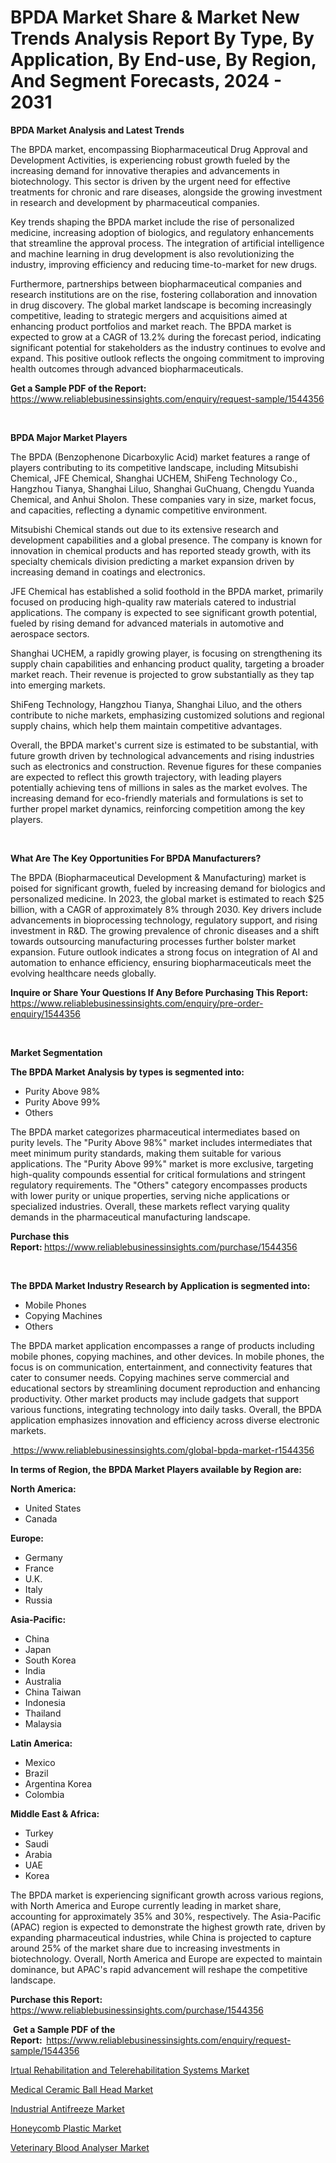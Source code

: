 <p><h1>BPDA Market Share & Market New Trends Analysis Report By Type, By Application, By End-use, By Region, And Segment Forecasts, 2024 - 2031</h1></p><p><strong>BPDA Market Analysis and Latest Trends</strong></p>
<p><p>The BPDA market, encompassing Biopharmaceutical Drug Approval and Development Activities, is experiencing robust growth fueled by the increasing demand for innovative therapies and advancements in biotechnology. This sector is driven by the urgent need for effective treatments for chronic and rare diseases, alongside the growing investment in research and development by pharmaceutical companies. </p><p>Key trends shaping the BPDA market include the rise of personalized medicine, increasing adoption of biologics, and regulatory enhancements that streamline the approval process. The integration of artificial intelligence and machine learning in drug development is also revolutionizing the industry, improving efficiency and reducing time-to-market for new drugs. </p><p>Furthermore, partnerships between biopharmaceutical companies and research institutions are on the rise, fostering collaboration and innovation in drug discovery. The global market landscape is becoming increasingly competitive, leading to strategic mergers and acquisitions aimed at enhancing product portfolios and market reach. The BPDA market is expected to grow at a CAGR of 13.2% during the forecast period, indicating significant potential for stakeholders as the industry continues to evolve and expand. This positive outlook reflects the ongoing commitment to improving health outcomes through advanced biopharmaceuticals.</p></p>
<p><strong>Get a Sample PDF of the Report:&nbsp;</strong> <a href="https://www.reliablebusinessinsights.com/enquiry/request-sample/1544356?utm_campaign=1119&utm_medium=2&utm_source=Github&utm_content=ia&utm_term=08112024&utm_id=bpda">https://www.reliablebusinessinsights.com/enquiry/request-sample/1544356</a></p>
<p>&nbsp;</p>
<p><strong>BPDA Major Market Players</strong></p>
<p><p>The BPDA (Benzophenone Dicarboxylic Acid) market features a range of players contributing to its competitive landscape, including Mitsubishi Chemical, JFE Chemical, Shanghai UCHEM, ShiFeng Technology Co., Hangzhou Tianya, Shanghai Liluo, Shanghai GuChuang, Chengdu Yuanda Chemical, and Anhui Sholon. These companies vary in size, market focus, and capacities, reflecting a dynamic competitive environment.</p><p>Mitsubishi Chemical stands out due to its extensive research and development capabilities and a global presence. The company is known for innovation in chemical products and has reported steady growth, with its specialty chemicals division predicting a market expansion driven by increasing demand in coatings and electronics. </p><p>JFE Chemical has established a solid foothold in the BPDA market, primarily focused on producing high-quality raw materials catered to industrial applications. The company is expected to see significant growth potential, fueled by rising demand for advanced materials in automotive and aerospace sectors.</p><p>Shanghai UCHEM, a rapidly growing player, is focusing on strengthening its supply chain capabilities and enhancing product quality, targeting a broader market reach. Their revenue is projected to grow substantially as they tap into emerging markets.</p><p>ShiFeng Technology, Hangzhou Tianya, Shanghai Liluo, and the others contribute to niche markets, emphasizing customized solutions and regional supply chains, which help them maintain competitive advantages.</p><p>Overall, the BPDA market's current size is estimated to be substantial, with future growth driven by technological advancements and rising industries such as electronics and construction. Revenue figures for these companies are expected to reflect this growth trajectory, with leading players potentially achieving tens of millions in sales as the market evolves. The increasing demand for eco-friendly materials and formulations is set to further propel market dynamics, reinforcing competition among the key players.</p></p>
<p>&nbsp;</p>
<p><strong>What Are The Key Opportunities For BPDA Manufacturers?</strong></p>
<p><p>The BPDA (Biopharmaceutical Development & Manufacturing) market is poised for significant growth, fueled by increasing demand for biologics and personalized medicine. In 2023, the global market is estimated to reach $25 billion, with a CAGR of approximately 8% through 2030. Key drivers include advancements in bioprocessing technology, regulatory support, and rising investment in R&D. The growing prevalence of chronic diseases and a shift towards outsourcing manufacturing processes further bolster market expansion. Future outlook indicates a strong focus on integration of AI and automation to enhance efficiency, ensuring biopharmaceuticals meet the evolving healthcare needs globally.</p></p>
<p><strong>Inquire or Share Your Questions If Any Before Purchasing This Report:</strong> <a href="https://www.reliablebusinessinsights.com/enquiry/pre-order-enquiry/1544356?utm_campaign=1119&utm_medium=2&utm_source=Github&utm_content=ia&utm_term=08112024&utm_id=bpda">https://www.reliablebusinessinsights.com/enquiry/pre-order-enquiry/1544356</a></p>
<p>&nbsp;</p>
<p><strong>Market Segmentation</strong></p>
<p><strong>The BPDA Market Analysis by types is segmented into:</strong></p>
<p><ul><li>Purity Above 98%</li><li>Purity Above 99%</li><li>Others</li></ul></p>
<p><p>The BPDA market categorizes pharmaceutical intermediates based on purity levels. The "Purity Above 98%" market includes intermediates that meet minimum purity standards, making them suitable for various applications. The "Purity Above 99%" market is more exclusive, targeting high-quality compounds essential for critical formulations and stringent regulatory requirements. The "Others" category encompasses products with lower purity or unique properties, serving niche applications or specialized industries. Overall, these markets reflect varying quality demands in the pharmaceutical manufacturing landscape.</p></p>
<p><strong>Purchase this Report:&nbsp;</strong><a href="https://www.reliablebusinessinsights.com/purchase/1544356?utm_campaign=1119&utm_medium=2&utm_source=Github&utm_content=ia&utm_term=08112024&utm_id=bpda">https://www.reliablebusinessinsights.com/purchase/1544356</a></p>
<p>&nbsp;</p>
<p><strong>The BPDA Market Industry Research by Application is segmented into:</strong></p>
<p><ul><li>Mobile Phones</li><li>Copying Machines</li><li>Others</li></ul></p>
<p><p>The BPDA market application encompasses a range of products including mobile phones, copying machines, and other devices. In mobile phones, the focus is on communication, entertainment, and connectivity features that cater to consumer needs. Copying machines serve commercial and educational sectors by streamlining document reproduction and enhancing productivity. Other market products may include gadgets that support various functions, integrating technology into daily tasks. Overall, the BPDA application emphasizes innovation and efficiency across diverse electronic markets.</p></p>
<p><a href="https://www.reliablebusinessinsights.com/global-bpda-market-r1544356?utm_campaign=1119&utm_medium=2&utm_source=Github&utm_content=ia&utm_term=08112024&utm_id=bpda">&nbsp;https://www.reliablebusinessinsights.com/global-bpda-market-r1544356</a></p>
<p><strong>In terms of Region, the BPDA Market Players available by Region are:</strong></p>
<p>
    <p> <strong> North America: </strong>
        <ul>
            <li>United States</li>
            <li>Canada</li>
        </ul>
        </p> 
    <p> <strong> Europe: </strong>
        <ul>
            <li>Germany</li>
            <li>France</li>
            <li>U.K.</li>
            <li>Italy</li>
            <li>Russia</li>
        </ul>
        </p> 
    <p> <strong> Asia-Pacific: </strong>
        <ul>
            <li>China</li>
            <li>Japan</li>
            <li>South Korea</li>
            <li>India</li>
            <li>Australia</li>
            <li>China Taiwan</li>
            <li>Indonesia</li>
            <li>Thailand</li>
            <li>Malaysia</li>
        </ul>
        </p> 
    <p> <strong> Latin America: </strong>
        <ul>
            <li>Mexico</li>
            <li>Brazil</li>
            <li>Argentina Korea</li>
            <li>Colombia</li>
        </ul>
        </p> 
    <p> <strong> Middle East & Africa: </strong>
        <ul>
            <li>Turkey</li>
            <li>Saudi</li>
            <li>Arabia</li>
            <li>UAE</li>
            <li>Korea</li>
        </ul>
    </p>
    </p>
<p><p>The BPDA market is experiencing significant growth across various regions, with North America and Europe currently leading in market share, accounting for approximately 35% and 30%, respectively. The Asia-Pacific (APAC) region is expected to demonstrate the highest growth rate, driven by expanding pharmaceutical industries, while China is projected to capture around 25% of the market share due to increasing investments in biotechnology. Overall, North America and Europe are expected to maintain dominance, but APAC's rapid advancement will reshape the competitive landscape.</p></p>
<p><strong>Purchase this Report: </strong><a href="https://www.reliablebusinessinsights.com/purchase/1544356?utm_campaign=1119&utm_medium=2&utm_source=Github&utm_content=ia&utm_term=08112024&utm_id=bpda">https://www.reliablebusinessinsights.com/purchase/1544356</a></p>
<p>&nbsp;<strong>Get a Sample PDF of the Report:&nbsp;&nbsp;</strong><a href="https://www.reliablebusinessinsights.com/enquiry/request-sample/1544356?utm_campaign=1119&utm_medium=2&utm_source=Github&utm_content=ia&utm_term=08112024&utm_id=bpda">https://www.reliablebusinessinsights.com/enquiry/request-sample/1544356</a></p>
<p><strong></strong></p>
<p><p><a href="https://issuu.com/reportprime-2/docs/irtual-rehabilitation-and-telerehab_0b8a760e525274?utm_campaign=1119&utm_medium=2&utm_source=Github&utm_content=ia&utm_term=08112024&utm_id=bpda">Irtual Rehabilitation and Telerehabilitation Systems Market</a></p><p><a href="https://issuu.com/reportprime-2/docs/medical-ceramic-ball-head-market-si_958ce5222fa6ab?utm_campaign=1119&utm_medium=2&utm_source=Github&utm_content=ia&utm_term=08112024&utm_id=bpda">Medical Ceramic Ball Head Market</a></p><p><a href="https://github.com/fendtankandh/Market-Research-Report-List-1/blob/main/industrial-antifreeze-market.md?utm_campaign=1119&utm_medium=2&utm_source=Github&utm_content=ia&utm_term=08112024&utm_id=bpda">Industrial Antifreeze Market</a></p><p><a href="https://github.com/catusaesianou/Market-Research-Report-List-1/blob/main/honeycomb-plastic-market.md?utm_campaign=1119&utm_medium=2&utm_source=Github&utm_content=ia&utm_term=08112024&utm_id=bpda">Honeycomb Plastic Market</a></p><p><a href="https://issuu.com/reportprime-2/docs/veterinary-blood-analyser-market-si_f4449274a90a19?utm_campaign=1119&utm_medium=2&utm_source=Github&utm_content=ia&utm_term=08112024&utm_id=bpda">Veterinary Blood Analyser Market</a></p></p>